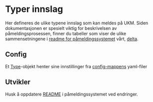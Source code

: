 Typer innslag
===
Her defineres de ulike typene innslag som kan meldes på UKM. 
Siden dokumentasjonen er spesielt viktig for beskrivelsen av påmeldingsprosessen,
finner du tabeller som viser de ulike sammensetningene i 
[readme for påmeldingssystemet](https://github.com/UKMNorge/UKMdelta/blob/master/README.md#innslagssidens-ulike-skjema) vårt, 
[delta](https://github.com/UKMNorge/UKMdelta).

## Config
Et [Type](https://github.com/UKMNorge/UKMapi/blob/master/Innslag/Typer/Type.php)-objekt henter sine innstillinger fra [config-mappens](https://github.com/UKMNorge/UKMapi/tree/master/Innslag/Typer/config) yaml-filer

## Utvikler
Husk å oppdatere [README](https://github.com/UKMNorge/UKMdelta/blob/master/README.md) i påmeldingssystemet ved endringer.

